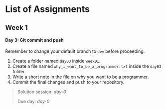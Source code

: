 # List of Assignments

## Week 1

#### Day 3: Git commit and push

Remember to change your default branch to `dev` before proceeding.

1) Create a folder named `day03` inside `week01`.
2) Create a file named `why_i_want_to_be_a_programmer.txt` inside the `day03` folder.
3) Write a short note in the file on why you want to be a programmer.
4) Commit the final changes and push to your repository.

> Solution session: _day-0_
>
> Due day: _day-0_